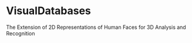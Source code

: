 VisualDatabases
===============

The Extension of 2D Representations of Human Faces for 3D Analysis and Recognition
